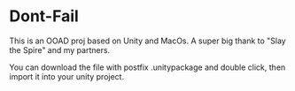 # Dont-Fail
This is an OOAD proj based on Unity and MacOs. A super big thank to "Slay the Spire" and my partners.

You can download the file with postfix .unitypackage and double click, then import it into your unity project.
